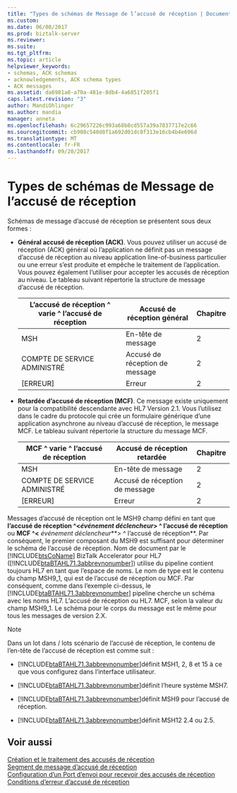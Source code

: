 ```yaml
---
title: "Types de schémas de Message de l’accusé de réception | Documents Microsoft"
ms.custom: 
ms.date: 06/08/2017
ms.prod: biztalk-server
ms.reviewer: 
ms.suite: 
ms.tgt_pltfrm: 
ms.topic: article
helpviewer_keywords:
- schemas, ACK schemas
- acknowledgements, ACK schema types
- ACK messages
ms.assetid: da6981a0-a70a-481e-8db4-4a6851f205f1
caps.latest.revision: "3"
author: MandiOhlinger
ms.author: mandia
manager: anneta
ms.openlocfilehash: 6c29657226c993a68b8cd557a39a7837717e2c66
ms.sourcegitcommit: cb908c540d8f1a692d01dc8f313e16cb4b4e696d
ms.translationtype: MT
ms.contentlocale: fr-FR
ms.lasthandoff: 09/20/2017
---
```

# <a name="ack-message-schema-types"></a>Types de schémas de Message de l’accusé de réception
Schémas de message d’accusé de réception se présentent sous deux formes :  
  
-   **Général accusé de réception (ACK)**. Vous pouvez utiliser un accusé de réception (ACK) général où l’application ne définit pas un message d’accusé de réception au niveau application line-of-business particulier ou une erreur s’est produite et empêche le traitement de l’application. Vous pouvez également l’utiliser pour accepter les accusés de réception au niveau. Le tableau suivant répertorie la structure de message d’accusé de réception.  
  
    |L’accusé de réception ^ varie ^ l’accusé de réception|Accusé de réception général|Chapitre|  
    |--------------------|----------------------------|-------------|  
    |MSH|En-tête de message|2|  
    |COMPTE DE SERVICE ADMINISTRÉ|Accusé de réception de message|2|  
    |[ERREUR]|Erreur|2|  
  
-   **Retardée d’accusé de réception (MCF)**. Ce message existe uniquement pour la compatibilité descendante avec HL7 Version 2.1. Vous l’utilisez dans le cadre du protocole qui crée un formulaire générique d’une application asynchrone au niveau d’accusé de réception, le message MCF. Le tableau suivant répertorie la structure du message MCF.  
  
    |MCF ^ varie ^ l’accusé de réception|Accusé de réception retardée|Chapitre|  
    |--------------------|----------------------------|-------------|  
    |MSH|En-tête de message|2|  
    |COMPTE DE SERVICE ADMINISTRÉ|Accusé de réception de message|2|  
    |[ERREUR]|Erreur|2|  
  
 Messages d’accusé de réception ont le MSH9 champ défini en tant que **l’accusé de réception ^\<***événement déclencheur***> ^ l’accusé de réception** ou **MCF ^\<**  *événement déclencheur***> ^ l’accusé de réception**. Par conséquent, le premier composant du MSH9 est suffisant pour déterminer le schéma de l’accusé de réception. Nom de document par le [!INCLUDE[btsCoName](../../includes/btsconame-md.md)] BizTalk Accelerator pour HL7 ([!INCLUDE[btaBTAHL71.3abbrevnonumber](../../includes/btabtahl71-3abbrevnonumber-md.md)]) utilise du pipeline contient toujours HL7 en tant que l’espace de noms. Le nom de type est le contenu du champ MSH9_1, qui est de l’accusé de réception ou MCF. Par conséquent, comme dans l’exemple ci-dessus, le [!INCLUDE[btaBTAHL71.3abbrevnonumber](../../includes/btabtahl71-3abbrevnonumber-md.md)] pipeline cherche un schéma avec les noms HL7. L’accusé de réception ou HL7. MCF, selon la valeur du champ MSH9_1. Le schéma pour le corps du message est le même pour tous les messages de version 2.X.  
  
> [!NOTE]
>  Dans un lot dans / lots scénario de l’accusé de réception, le contenu de l’en-tête de l’accusé de réception est comme suit :  
  
-   [!INCLUDE[btaBTAHL71.3abbrevnonumber](../../includes/btabtahl71-3abbrevnonumber-md.md)]définit MSH1, 2, 8 et 15 à ce que vous configurez dans l’interface utilisateur.  
  
-   [!INCLUDE[btaBTAHL71.3abbrevnonumber](../../includes/btabtahl71-3abbrevnonumber-md.md)]définit l’heure système MSH7.  
  
-   [!INCLUDE[btaBTAHL71.3abbrevnonumber](../../includes/btabtahl71-3abbrevnonumber-md.md)]définit MSH9 pour l’accusé de réception.  
  
-   [!INCLUDE[btaBTAHL71.3abbrevnonumber](../../includes/btabtahl71-3abbrevnonumber-md.md)]définit MSH12 2.4 ou 2.5.  
  
## <a name="see-also"></a>Voir aussi  
 [Création et le traitement des accusés de réception](../../adapters-and-accelerators/accelerator-hl7/creating-and-processing-acknowledgments.md)   
 [Segment de message d’accusé de réception](../../adapters-and-accelerators/accelerator-hl7/message-acknowledgment-segment.md)   
 [Configuration d’un Port d’envoi pour recevoir des accusés de réception](../../adapters-and-accelerators/accelerator-hl7/setting-up-a-send-port-for-receiving-acks.md)   
 [Conditions d’erreur d’accusé de réception](../../adapters-and-accelerators/accelerator-hl7/acknowledgment-error-conditions.md)
